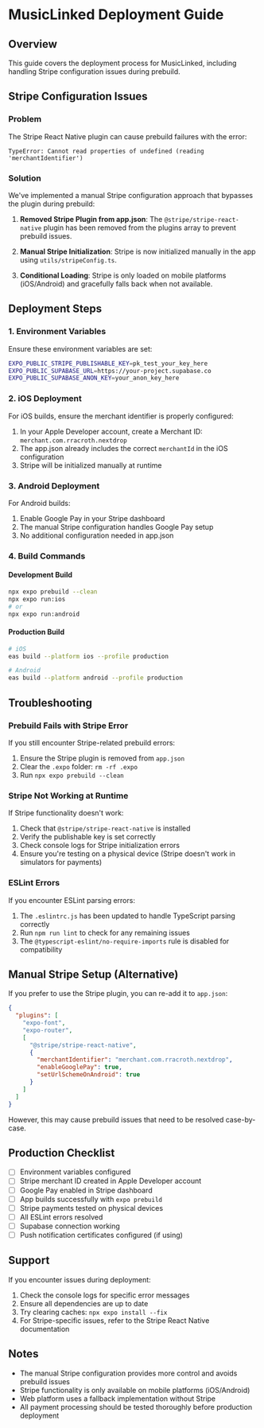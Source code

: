 
# MusicLinked Deployment Guide

## Overview
This guide covers the deployment process for MusicLinked, including handling Stripe configuration issues during prebuild.

## Stripe Configuration Issues

### Problem
The Stripe React Native plugin can cause prebuild failures with the error:
```
TypeError: Cannot read properties of undefined (reading 'merchantIdentifier')
```

### Solution
We've implemented a manual Stripe configuration approach that bypasses the plugin during prebuild:

1. **Removed Stripe Plugin from app.json**: The `@stripe/stripe-react-native` plugin has been removed from the plugins array to prevent prebuild issues.

2. **Manual Stripe Initialization**: Stripe is now initialized manually in the app using `utils/stripeConfig.ts`.

3. **Conditional Loading**: Stripe is only loaded on mobile platforms (iOS/Android) and gracefully falls back when not available.

## Deployment Steps

### 1. Environment Variables
Ensure these environment variables are set:

```bash
EXPO_PUBLIC_STRIPE_PUBLISHABLE_KEY=pk_test_your_key_here
EXPO_PUBLIC_SUPABASE_URL=https://your-project.supabase.co
EXPO_PUBLIC_SUPABASE_ANON_KEY=your_anon_key_here
```

### 2. iOS Deployment
For iOS builds, ensure the merchant identifier is properly configured:

1. In your Apple Developer account, create a Merchant ID: `merchant.com.rracroth.nextdrop`
2. The app.json already includes the correct `merchantId` in the iOS configuration
3. Stripe will be initialized manually at runtime

### 3. Android Deployment
For Android builds:

1. Enable Google Pay in your Stripe dashboard
2. The manual Stripe configuration handles Google Pay setup
3. No additional configuration needed in app.json

### 4. Build Commands

#### Development Build
```bash
npx expo prebuild --clean
npx expo run:ios
# or
npx expo run:android
```

#### Production Build
```bash
# iOS
eas build --platform ios --profile production

# Android  
eas build --platform android --profile production
```

## Troubleshooting

### Prebuild Fails with Stripe Error
If you still encounter Stripe-related prebuild errors:

1. Ensure the Stripe plugin is removed from `app.json`
2. Clear the `.expo` folder: `rm -rf .expo`
3. Run `npx expo prebuild --clean`

### Stripe Not Working at Runtime
If Stripe functionality doesn't work:

1. Check that `@stripe/stripe-react-native` is installed
2. Verify the publishable key is set correctly
3. Check console logs for Stripe initialization errors
4. Ensure you're testing on a physical device (Stripe doesn't work in simulators for payments)

### ESLint Errors
If you encounter ESLint parsing errors:

1. The `.eslintrc.js` has been updated to handle TypeScript parsing correctly
2. Run `npm run lint` to check for any remaining issues
3. The `@typescript-eslint/no-require-imports` rule is disabled for compatibility

## Manual Stripe Setup (Alternative)

If you prefer to use the Stripe plugin, you can re-add it to `app.json`:

```json
{
  "plugins": [
    "expo-font",
    "expo-router",
    [
      "@stripe/stripe-react-native",
      {
        "merchantIdentifier": "merchant.com.rracroth.nextdrop",
        "enableGooglePay": true,
        "setUrlSchemeOnAndroid": true
      }
    ]
  ]
}
```

However, this may cause prebuild issues that need to be resolved case-by-case.

## Production Checklist

- [ ] Environment variables configured
- [ ] Stripe merchant ID created in Apple Developer account
- [ ] Google Pay enabled in Stripe dashboard
- [ ] App builds successfully with `expo prebuild`
- [ ] Stripe payments tested on physical devices
- [ ] All ESLint errors resolved
- [ ] Supabase connection working
- [ ] Push notification certificates configured (if using)

## Support

If you encounter issues during deployment:

1. Check the console logs for specific error messages
2. Ensure all dependencies are up to date
3. Try clearing caches: `npx expo install --fix`
4. For Stripe-specific issues, refer to the Stripe React Native documentation

## Notes

- The manual Stripe configuration provides more control and avoids prebuild issues
- Stripe functionality is only available on mobile platforms (iOS/Android)
- Web platform uses a fallback implementation without Stripe
- All payment processing should be tested thoroughly before production deployment
